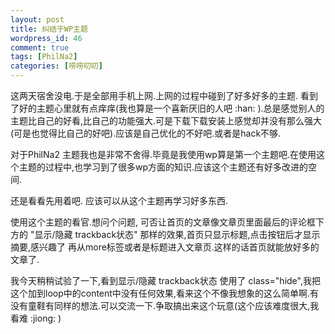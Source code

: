 ```yaml
--- 
layout: post
title: 纠结于WP主题
wordpress_id: 46
comment: true
tags: [PhilNa2]
categories: [唠唠叨叨]
---
```

这两天宿舍没电.于是全部用手机上网.上网的过程中碰到了好多好多的主题. 
看到了好的主题心里就有点痒痒(我也算是一个喜新厌旧的人吧 :han: ).总是感觉别人的主题比自己的好看,比自己的功能强大.可是下载下载安装上感觉却并没有那么强大(可是也觉得比自己的好吧).应该是自己优化的不好吧.或者是hack不够.

对于PhilNa2 主题我也是非常不舍得.毕竟是我使用wp算是第一个主题吧.在使用这个主题的过程中,也学习到了很多wp方面的知识.应该这个主题还有好多改进的空间.

还是看看先用着吧. 应该可以从这个主题再学习好多东西. 

使用这个主题的看官.想问个问题, 
可否让首页的文章像文章页里面最后的评论框下方的 "显示/隐藏 trackback状态" 那样的效果,首页只显示标题,点击按钮后才显示摘要,感兴趣了 再从more标签或者是标题进入文章页.这样的话首页就能放好多的文章了.

我今天稍稍试验了一下,看到显示/隐藏 trackback状态 使用了 class="hide",我把这个加到loop中的content中没有任何效果,看来这个不像我想象的这么简单啊.有没有童鞋有同样的想法.可以交流一下.争取搞出来这个玩意(这个应该难度很大,我看难 :jiong: )
